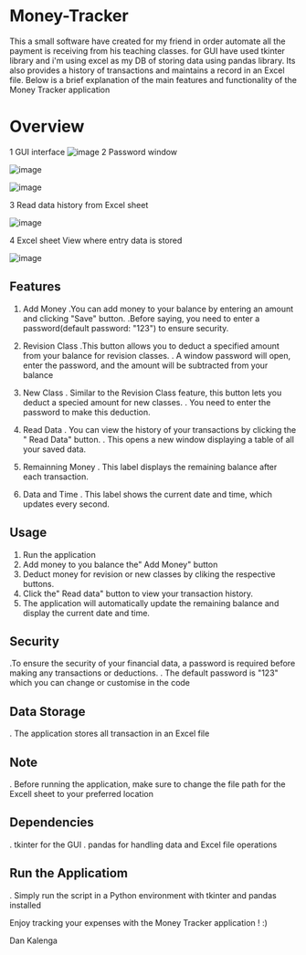 # Money-Tracker
This a small software have created for my friend in order automate all the payment is receiving from his teaching classes. for GUI have used tkinter library and i'm using excel as my DB of storing data using pandas library.
Its also provides a history of transactions and maintains  a record in an Excel file. Below is a brief explanation of the main features and functionality of the Money Tracker application

# Overview
1 GUI interface
![image](https://github.com/kada2004/Money-Tracker/assets/117305234/139760f4-28ff-4669-a2b8-a717dc6e0a7a)
2 Password window

![image](https://github.com/kada2004/Money-Tracker/assets/117305234/d59cf9b1-0604-49cc-9fe8-00920ca77248)

![image](https://github.com/kada2004/Money-Tracker/assets/117305234/768b71ba-ac2b-4170-a495-dc1d77c070a6)

3 Read data history from Excel sheet

![image](https://github.com/kada2004/Money-Tracker/assets/117305234/1977a12d-9428-4e5e-bbce-735a448e62a9)

4 Excel sheet View where entry data is stored

![image](https://github.com/kada2004/Money-Tracker/assets/117305234/bc6f614b-072b-42b6-93b9-077ffaf4361a)

## Features
1. Add Money
.You can add money to your balance by entering an amount and clicking "Save" button.
.Before saying, you need to enter a password(default password: "123") to ensure security.
2. Revision Class
.This button allows you to deduct a specified amount from your balance for revision classes.
 . A window password will open, enter the password, and the amount will be subtracted from your balance
3. New Class
. Similar to the Revision Class feature, this button lets you deduct a specied amount for new classes.
. You need to enter the password to make this deduction.
4. Read Data
. You can view the history of your transactions by clicking the " Read Data" button.
. This opens a new window displaying a table of all your saved data.
5. Remainning Money
. This label displays the remaining balance after each transaction.

 6. Data and Time
. This label shows the current date and time, which updates every second.
## Usage
1. Run the application
2. Add money to you balance the" Add Money" button
3. Deduct money for revision or new classes by cliking the respective buttons.
4. Click the" Read data" button to view your transaction history.
5. The application will automatically update the remaining balance and display the current date and time.
## Security
.To ensure the security of your financial data, a password is required before making any transactions or deductions.
. The default password is "123" which you can change or customise in the code

## Data Storage
. The application stores all transaction in an Excel file
## Note
. Before running the application, make sure to change the  file path for the Excell sheet to your preferred location

## Dependencies
. tkinter for the GUI
. pandas for handling data and Excel file operations
## Run the Applicatiom
. Simply run the script in a Python environment with tkinter and pandas installed

Enjoy tracking your expenses with the Money Tracker application ! :)

Dan Kalenga






